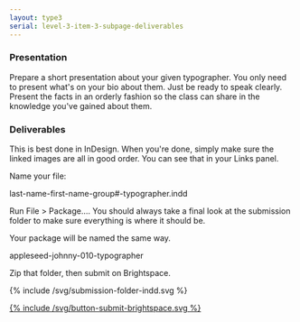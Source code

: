 ```yaml
---
layout: type3
serial: level-3-item-3-subpage-deliverables
---
```

### Presentation

Prepare a short presentation about your given typographer. You only need to present what's on your bio about them. Just be ready to speak clearly. Present the facts in an orderly fashion so the class can share in the knowledge you've gained about them.

### Deliverables

This is best done in InDesign. When you're done, simply make sure the linked images are all in good order. You can see that in your Links panel.

Name your file:

<span class="bold">last-name-first-name-group#-typographer.indd</span>

Run <span class="command">File > Package...</span>. You should always take a final look at the submission folder to make sure everything is where it should be.

Your package will be named the same way.

<span class="bold">appleseed-johnny-010-typographer</span>

Zip that folder, then submit on Brightspace.

{% include /svg/submission-folder-indd.svg %}

<a href="https://brightspace.algonquincollege.com/d2l/lms/dropbox/user/folder_submit_files.d2l?db=379290&amp;grpid=0&amp;isprv=0&amp;bp=0&amp;ou=411208" title="Submit on Brightspace" target="_blank">{% include /svg/button-submit-brightspace.svg %}</a>